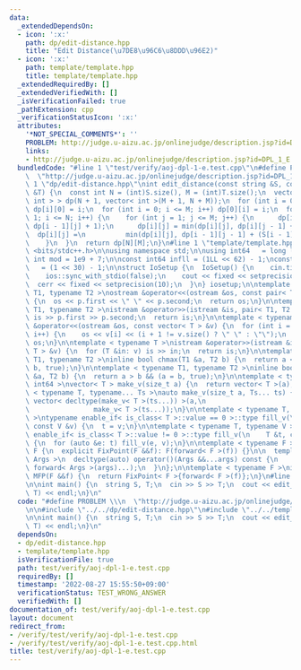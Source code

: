 ```yaml
---
data:
  _extendedDependsOn:
  - icon: ':x:'
    path: dp/edit-distance.hpp
    title: "Edit Distance(\u7DE8\u96C6\u8DDD\u96E2)"
  - icon: ':x:'
    path: template/template.hpp
    title: template/template.hpp
  _extendedRequiredBy: []
  _extendedVerifiedWith: []
  _isVerificationFailed: true
  _pathExtension: cpp
  _verificationStatusIcon: ':x:'
  attributes:
    '*NOT_SPECIAL_COMMENTS*': ''
    PROBLEM: http://judge.u-aizu.ac.jp/onlinejudge/description.jsp?id=DPL_1_E
    links:
    - http://judge.u-aizu.ac.jp/onlinejudge/description.jsp?id=DPL_1_E
  bundledCode: "#line 1 \"test/verify/aoj-dpl-1-e.test.cpp\"\n#define PROBLEM \\\n\
    \  \"http://judge.u-aizu.ac.jp/onlinejudge/description.jsp?id=DPL_1_E\"\n\n#line\
    \ 1 \"dp/edit-distance.hpp\"\nint edit_distance(const string &S, const string\
    \ &T) {\n  const int N = (int)S.size(), M = (int)T.size();\n  vector< vector<\
    \ int > > dp(N + 1, vector< int >(M + 1, N + M));\n  for (int i = 0; i <= N; i++)\
    \ dp[i][0] = i;\n  for (int i = 0; i <= M; i++) dp[0][i] = i;\n  for (int i =\
    \ 1; i <= N; i++) {\n    for (int j = 1; j <= M; j++) {\n      dp[i][j] = min(dp[i][j],\
    \ dp[i - 1][j] + 1);\n      dp[i][j] = min(dp[i][j], dp[i][j - 1] + 1);\n    \
    \  dp[i][j] =\n          min(dp[i][j], dp[i - 1][j - 1] + (S[i - 1] != T[j - 1]));\n\
    \    }\n  }\n  return dp[N][M];\n}\n#line 1 \"template/template.hpp\"\n#include\
    \ <bits/stdc++.h>\n\nusing namespace std;\n\nusing int64   = long long;\nconst\
    \ int mod = 1e9 + 7;\n\nconst int64 infll = (1LL << 62) - 1;\nconst int inf  \
    \   = (1 << 30) - 1;\n\nstruct IoSetup {\n  IoSetup() {\n    cin.tie(nullptr);\n\
    \    ios::sync_with_stdio(false);\n    cout << fixed << setprecision(10);\n  \
    \  cerr << fixed << setprecision(10);\n  }\n} iosetup;\n\ntemplate < typename\
    \ T1, typename T2 >\nostream &operator<<(ostream &os, const pair< T1, T2 > &p)\
    \ {\n  os << p.first << \" \" << p.second;\n  return os;\n}\n\ntemplate < typename\
    \ T1, typename T2 >\nistream &operator>>(istream &is, pair< T1, T2 > &p) {\n \
    \ is >> p.first >> p.second;\n  return is;\n}\n\ntemplate < typename T >\nostream\
    \ &operator<<(ostream &os, const vector< T > &v) {\n  for (int i = 0; i < (int)v.size();\
    \ i++) {\n    os << v[i] << (i + 1 != v.size() ? \" \" : \"\");\n  }\n  return\
    \ os;\n}\n\ntemplate < typename T >\nistream &operator>>(istream &is, vector<\
    \ T > &v) {\n  for (T &in: v) is >> in;\n  return is;\n}\n\ntemplate < typename\
    \ T1, typename T2 >\ninline bool chmax(T1 &a, T2 b) {\n  return a < b && (a =\
    \ b, true);\n}\n\ntemplate < typename T1, typename T2 >\ninline bool chmin(T1\
    \ &a, T2 b) {\n  return a > b && (a = b, true);\n}\n\ntemplate < typename T =\
    \ int64 >\nvector< T > make_v(size_t a) {\n  return vector< T >(a);\n}\n\ntemplate\
    \ < typename T, typename... Ts >\nauto make_v(size_t a, Ts... ts) {\n  return\
    \ vector< decltype(make_v< T >(ts...)) >(a,\n                                \
    \                make_v< T >(ts...));\n}\n\ntemplate < typename T, typename V\
    \ >\ntypename enable_if< is_class< T >::value == 0 >::type fill_v(\n    T &t,\
    \ const V &v) {\n  t = v;\n}\n\ntemplate < typename T, typename V >\ntypename\
    \ enable_if< is_class< T >::value != 0 >::type fill_v(\n    T &t, const V &v)\
    \ {\n  for (auto &e: t) fill_v(e, v);\n}\n\ntemplate < typename F >\nstruct FixPoint:\
    \ F {\n  explicit FixPoint(F &&f): F(forward< F >(f)) {}\n\n  template < typename...\
    \ Args >\n  decltype(auto) operator()(Args &&...args) const {\n    return F::operator()(*this,\
    \ forward< Args >(args)...);\n  }\n};\n\ntemplate < typename F >\ninline decltype(auto)\
    \ MFP(F &&f) {\n  return FixPoint< F >{forward< F >(f)};\n}\n#line 6 \"test/verify/aoj-dpl-1-e.test.cpp\"\
    \n\nint main() {\n  string S, T;\n  cin >> S >> T;\n  cout << edit_distance(S,\
    \ T) << endl;\n}\n"
  code: "#define PROBLEM \\\n  \"http://judge.u-aizu.ac.jp/onlinejudge/description.jsp?id=DPL_1_E\"\
    \n\n#include \"../../dp/edit-distance.hpp\"\n#include \"../../template/template.hpp\"\
    \n\nint main() {\n  string S, T;\n  cin >> S >> T;\n  cout << edit_distance(S,\
    \ T) << endl;\n}\n"
  dependsOn:
  - dp/edit-distance.hpp
  - template/template.hpp
  isVerificationFile: true
  path: test/verify/aoj-dpl-1-e.test.cpp
  requiredBy: []
  timestamp: '2022-08-27 15:55:50+09:00'
  verificationStatus: TEST_WRONG_ANSWER
  verifiedWith: []
documentation_of: test/verify/aoj-dpl-1-e.test.cpp
layout: document
redirect_from:
- /verify/test/verify/aoj-dpl-1-e.test.cpp
- /verify/test/verify/aoj-dpl-1-e.test.cpp.html
title: test/verify/aoj-dpl-1-e.test.cpp
---
```

